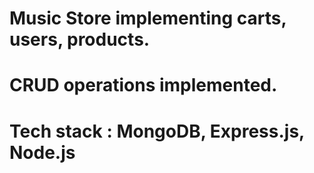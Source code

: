 # Music Store implementing carts, users, products.
# CRUD operations implemented.
# Tech stack : MongoDB, Express.js, Node.js
